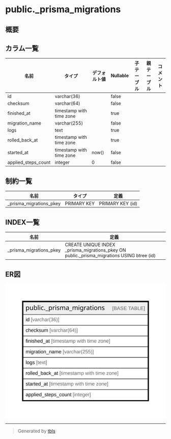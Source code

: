 # public._prisma_migrations

## 概要

## カラム一覧

| 名前 | タイプ | デフォルト値 | Nullable | 子テーブル | 親テーブル | コメント |
| ---- | ------ | ------------ | -------- | ---------- | ---------- | -------- |
| id | varchar(36) |  | false |  |  |  |
| checksum | varchar(64) |  | false |  |  |  |
| finished_at | timestamp with time zone |  | true |  |  |  |
| migration_name | varchar(255) |  | false |  |  |  |
| logs | text |  | true |  |  |  |
| rolled_back_at | timestamp with time zone |  | true |  |  |  |
| started_at | timestamp with time zone | now() | false |  |  |  |
| applied_steps_count | integer | 0 | false |  |  |  |

## 制約一覧

| 名前 | タイプ | 定義 |
| ---- | ---- | ---------- |
| _prisma_migrations_pkey | PRIMARY KEY | PRIMARY KEY (id) |

## INDEX一覧

| 名前 | 定義 |
| ---- | ---------- |
| _prisma_migrations_pkey | CREATE UNIQUE INDEX _prisma_migrations_pkey ON public._prisma_migrations USING btree (id) |

## ER図

![er](public._prisma_migrations.svg)

---

> Generated by [tbls](https://github.com/k1LoW/tbls)
